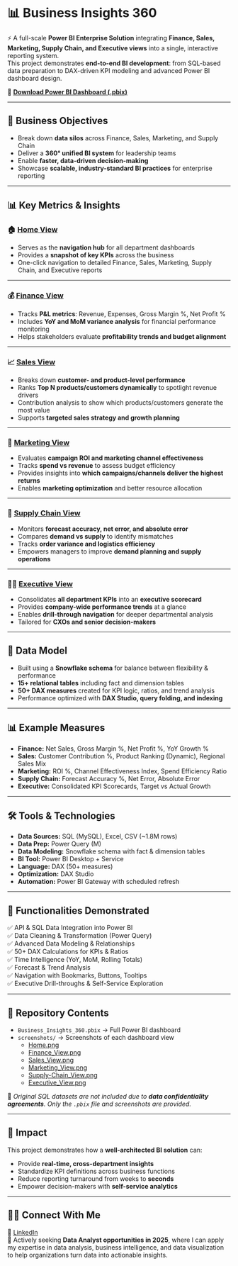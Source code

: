 # 📊 Business Insights 360

⚡ A full-scale **Power BI Enterprise Solution** integrating **Finance, Sales, Marketing, Supply Chain, and Executive views** into a single, interactive reporting system.  
This project demonstrates **end-to-end BI development**: from SQL-based data preparation to DAX-driven KPI modeling and advanced Power BI dashboard design.

🔗 **[Download Power BI Dashboard (.pbix)](https://github.com/vam5h1/Business-Insights-360/blob/main/Business_Insights_360.pbix?raw=true)**

---

## 🎯 Business Objectives
- Break down **data silos** across Finance, Sales, Marketing, and Supply Chain  
- Deliver a **360° unified BI system** for leadership teams  
- Enable **faster, data-driven decision-making**  
- Showcase **scalable, industry-standard BI practices** for enterprise reporting  

---

## 📊 Key Metrics & Insights

### 🏠 [Home View](screenshots/Home.png)
- Serves as the **navigation hub** for all department dashboards  
- Provides a **snapshot of key KPIs** across the business  
- One-click navigation to detailed Finance, Sales, Marketing, Supply Chain, and Executive reports  

---

### 💰 [Finance View](screenshots/Finance_View.png)
- Tracks **P&L metrics**: Revenue, Expenses, Gross Margin %, Net Profit %  
- Includes **YoY and MoM variance analysis** for financial performance monitoring  
- Helps stakeholders evaluate **profitability trends and budget alignment**  

---

### 📈 [Sales View](screenshots/Sales_View.png)
- Breaks down **customer- and product-level performance**  
- Ranks **Top N products/customers dynamically** to spotlight revenue drivers  
- Contribution analysis to show which products/customers generate the most value  
- Supports **targeted sales strategy and growth planning**  

---

### 🎯 [Marketing View](screenshots/Marketing_View.png)
- Evaluates **campaign ROI and marketing channel effectiveness**  
- Tracks **spend vs revenue** to assess budget efficiency  
- Provides insights into **which campaigns/channels deliver the highest returns**  
- Enables **marketing optimization** and better resource allocation  

---

### 🚚 [Supply Chain View](screenshots/Supply-Chain_View.png)
- Monitors **forecast accuracy, net error, and absolute error**  
- Compares **demand vs supply** to identify mismatches  
- Tracks **order variance and logistics efficiency**  
- Empowers managers to improve **demand planning and supply operations**  

---

### 🧑‍💼 [Executive View](screenshots/Executive_View.png)
- Consolidates **all department KPIs** into an **executive scorecard**  
- Provides **company-wide performance trends** at a glance  
- Enables **drill-through navigation** for deeper departmental analysis  
- Tailored for **CXOs and senior decision-makers**  

---

## 📐 Data Model
- Built using a **Snowflake schema** for balance between flexibility & performance  
- **15+ relational tables** including fact and dimension tables  
- **50+ DAX measures** created for KPI logic, ratios, and trend analysis  
- Performance optimized with **DAX Studio, query folding, and indexing**  

---

## 📊 Example Measures
- **Finance:** Net Sales, Gross Margin %, Net Profit %, YoY Growth %  
- **Sales:** Customer Contribution %, Product Ranking (Dynamic), Regional Sales Mix  
- **Marketing:** ROI %, Channel Effectiveness Index, Spend Efficiency Ratio  
- **Supply Chain:** Forecast Accuracy %, Net Error, Absolute Error  
- **Executive:** Consolidated KPI Scorecards, Target vs Actual Growth  

---

## 🛠 Tools & Technologies
- **Data Sources:** SQL (MySQL), Excel, CSV (~1.8M rows)  
- **Data Prep:** Power Query (M)  
- **Data Modeling:** Snowflake schema with fact & dimension tables  
- **BI Tool:** Power BI Desktop + Service  
- **Language:** DAX (50+ measures)  
- **Optimization:** DAX Studio  
- **Automation:** Power BI Gateway with scheduled refresh  

---

## 🔧 Functionalities Demonstrated
✅ API & SQL Data Integration into Power BI  
✅ Data Cleaning & Transformation (Power Query)  
✅ Advanced Data Modeling & Relationships  
✅ 50+ DAX Calculations for KPIs & Ratios  
✅ Time Intelligence (YoY, MoM, Rolling Totals)  
✅ Forecast & Trend Analysis  
✅ Navigation with Bookmarks, Buttons, Tooltips  
✅ Executive Drill-throughs & Self-Service Exploration  

---

## 📁 Repository Contents
- `Business_Insights_360.pbix` → Full Power BI dashboard  
- `screenshots/` → Screenshots of each dashboard view  
  - [Home.png](screenshots/Home.png)  
  - [Finance_View.png](screenshots/Finance_View.png)  
  - [Sales_View.png](screenshots/Sales_View.png)  
  - [Marketing_View.png](screenshots/Marketing_View.png)  
  - [Supply-Chain_View.png](screenshots/Supply-Chain_View.png)  
  - [Executive_View.png](screenshots/Executive_View.png)  

📌 *Original SQL datasets are not included due to **data confidentiality agreements**. Only the `.pbix` file and screenshots are provided.*  

---

## 🚀 Impact
This project demonstrates how a **well-architected BI solution** can:  
- Provide **real-time, cross-department insights**  
- Standardize KPI definitions across business functions  
- Reduce reporting turnaround from weeks to **seconds**  
- Empower decision-makers with **self-service analytics**  

---

## 👨‍💻 Connect With Me
🔗 [LinkedIn](https://www.linkedin.com/)  
📌 Actively seeking **Data Analyst opportunities in 2025**, where I can apply my expertise in data analysis, business intelligence, and data visualization to help organizations turn data into actionable insights.  
